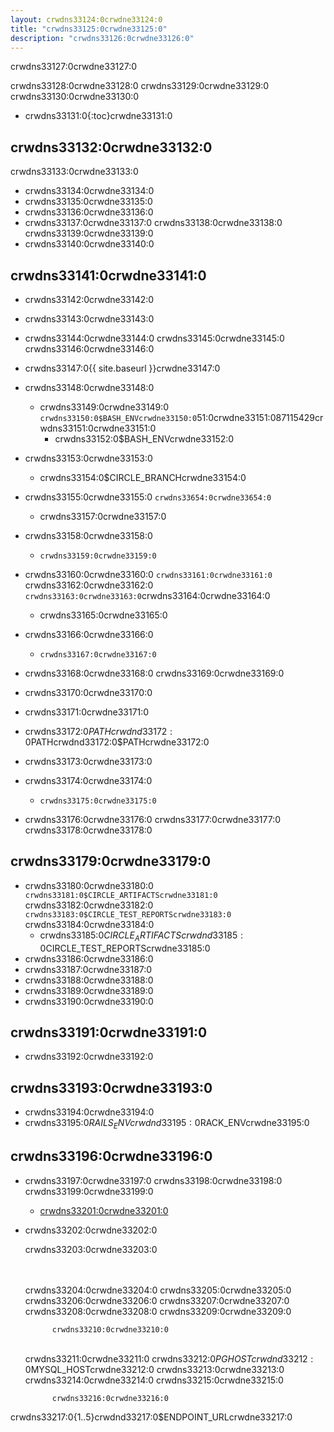 ```yaml
---
layout: crwdns33124:0crwdne33124:0
title: "crwdns33125:0crwdne33125:0"
description: "crwdns33126:0crwdne33126:0"
---
```

crwdns33127:0crwdne33127:0

crwdns33128:0crwdne33128:0 crwdns33129:0crwdne33129:0 crwdns33130:0crwdne33130:0

- crwdns33131:0{:toc}crwdne33131:0

## crwdns33132:0crwdne33132:0

crwdns33133:0crwdne33133:0

- crwdns33134:0crwdne33134:0
- crwdns33135:0crwdne33135:0
- crwdns33136:0crwdne33136:0
- crwdns33137:0crwdne33137:0 crwdns33138:0crwdne33138:0 crwdns33139:0crwdne33139:0
- crwdns33140:0crwdne33140:0

## crwdns33141:0crwdne33141:0

- crwdns33142:0crwdne33142:0
- crwdns33143:0crwdne33143:0
- crwdns33144:0crwdne33144:0 crwdns33145:0crwdne33145:0 crwdns33146:0crwdne33146:0
- crwdns33147:0{{ site.baseurl }}crwdne33147:0
- crwdns33148:0crwdne33148:0
    
    - crwdns33149:0crwdne33149:0 `crwdns33150:0$BASH_ENVcrwdne33150:0`51:0crwdne33151:087115429crwdns33151:0crwdne33151:0 
        - crwdns33152:0$BASH_ENVcrwdne33152:0

- crwdns33153:0crwdne33153:0
    
    - crwdns33154:0$CIRCLE_BRANCHcrwdne33154:0
- crwdns33155:0crwdne33155:0 `crwdns33654:0crwdne33654:0` 
    - crwdns33157:0crwdne33157:0
- crwdns33158:0crwdne33158:0 
    - `crwdns33159:0crwdne33159:0`
- crwdns33160:0crwdne33160:0 `crwdns33161:0crwdne33161:0` crwdns33162:0crwdne33162:0 `crwdns33163:0crwdne33163:0`crwdns33164:0crwdne33164:0 
    - crwdns33165:0crwdne33165:0

- crwdns33166:0crwdne33166:0
    
    - `crwdns33167:0crwdne33167:0`

- crwdns33168:0crwdne33168:0 crwdns33169:0crwdne33169:0

- crwdns33170:0crwdne33170:0
- crwdns33171:0crwdne33171:0
- crwdns33172:0$PATHcrwdnd33172:0$PATHcrwdnd33172:0$PATHcrwdne33172:0
- crwdns33173:0crwdne33173:0

- crwdns33174:0crwdne33174:0
    
    - `crwdns33175:0crwdne33175:0`
- crwdns33176:0crwdne33176:0 crwdns33177:0crwdne33177:0 crwdns33178:0crwdne33178:0

## crwdns33179:0crwdne33179:0

- crwdns33180:0crwdne33180:0 `crwdns33181:0$CIRCLE_ARTIFACTScrwdne33181:0` crwdns33182:0crwdne33182:0 `crwdns33183:0$CIRCLE_TEST_REPORTScrwdne33183:0` crwdns33184:0crwdne33184:0 
    - crwdns33185:0$CIRCLE_ARTIFACTScrwdnd33185:0$CIRCLE_TEST_REPORTScrwdne33185:0
- crwdns33186:0crwdne33186:0
- crwdns33187:0crwdne33187:0
- crwdns33188:0crwdne33188:0
- crwdns33189:0crwdne33189:0
- crwdns33190:0crwdne33190:0

## crwdns33191:0crwdne33191:0

- crwdns33192:0crwdne33192:0

## crwdns33193:0crwdne33193:0

- crwdns33194:0crwdne33194:0
- crwdns33195:0$RAILS_ENVcrwdnd33195:0$RACK_ENVcrwdne33195:0

## crwdns33196:0crwdne33196:0

- crwdns33197:0crwdne33197:0 crwdns33198:0crwdne33198:0 crwdns33199:0crwdne33199:0 
    - [crwdns33201:0crwdne33201:0](crwdns33200:0crwdne33200:0)

- crwdns33202:0crwdne33202:0
    
    crwdns33203:0crwdne33203:0

    <br /><br />crwdns33204:0crwdne33204:0 crwdns33205:0crwdne33205:0
    crwdns33206:0crwdne33206:0
    crwdns33207:0crwdne33207:0 crwdns33208:0crwdne33208:0 crwdns33209:0crwdne33209:0
    

            crwdns33210:0crwdne33210:0
    

    <br />crwdns33211:0crwdne33211:0
        crwdns33212:0$PGHOSTcrwdnd33212:0$MYSQL_HOSTcrwdne33212:0 crwdns33213:0crwdne33213:0
    crwdns33214:0crwdne33214:0
    crwdns33215:0crwdne33215:0
    

            crwdns33216:0crwdne33216:0
    

crwdns33217:0{1..5}crwdnd33217:0$ENDPOINT_URLcrwdne33217:0